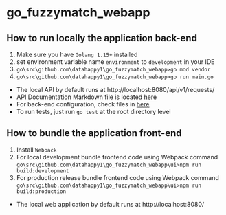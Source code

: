# go_fuzzymatch_webapp

## How to run locally the application back-end
1) Make sure you have `Golang 1.15+` installed
2) set environment variable name `environment` to `development` in your IDE
3) `go\src\github.com\datahappy1\go_fuzzymatch_webapp>go mod vendor`
4) `go\src\github.com\datahappy1\go_fuzzymatch_webapp>go run main.go`
- The local API by default runs at http://localhost:8080/api/v1/requests/
- API Documentation Markdown file is located [here](https://github.com/datahappy1/go_fuzzymatch_webapp/blob/main/ui/dist/api_documentation.md)
- For back-end configuration, check files in [here](https://github.com/datahappy1/go_fuzzymatch_webapp/tree/main/api/config)
- To run tests, just run `go test` at the root directory level

## How to bundle the application front-end
1) Install `Webpack`
2) For local development bundle frontend code using Webpack command `go\src\github.com\datahappy1\go_fuzzymatch_webapp\ui>npm run build:development`
3) For production release bundle frontend code using Webpack command `go\src\github.com\datahappy1\go_fuzzymatch_webapp\ui>npm run build:production`
- The local web application by default runs at http://localhost:8080/